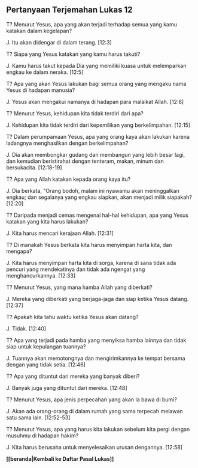 ﻿## Pertanyaan Terjemahan Lukas 12 ##

T? Menurut Yesus, apa yang akan terjadi terhadap semua yang kamu katakan dalam kegelapan?

J. Itu akan didengar di dalam terang. [12:3]

T? Siapa yang Yesus katakan yang kamu harus takuti?

J. Kamu harus takut kepada Dia yang memiliki kuasa untuk melemparkan engkau ke dalam neraka. [12:5]

T? Apa yang akan Yesus lakukan bagi semua orang yang mengaku nama Yesus di hadapan manusia?

J. Yesus akan mengakui namanya di hadapan para malaikat Allah. [12:8]

T? Menurut Yesus, kehidupan kita tidak terdiri dari apa?

J. Kehidupan kita tidak terdiri dari kepemilikan yang berkelimpahan. [12:15]

T? Dalam perumpamaan Yesus, apa yang orang kaya akan lakukan karena ladangnya menghasilkan dengan berkelimpahan?

J. Dia akan membongkar gudang dan membangun yang lebih besar lagi, dan kemudian beristirahat dengan tenteram, makan, minum dan bersukacita. [12:18-19]

T? Apa yang Allah katakan kepada orang kaya itu?

J. Dia berkata, "Orang bodoh, malam ini nyawamu akan meninggalkan engkau; dan segalanya yang engkau siapkan, akan menjadi milik siapakah? [12:20]

T? Daripada menjadi cemas mengenai hal-hal kehidupan, apa yang Yesus katakan yang kita harus lakukan?

J. Kita harus mencari kerajaan Allah. [12:31]

T? Di manakah Yesus berkata kita harus menyimpan harta kita, dan mengapa?

J. Kita harus menyimpan harta kita di sorga, karena di sana tidak ada pencuri yang mendekatinya dan tidak ada ngengat yang menghancurkannya. [12:33]

T? Menurut Yesus, yang mana hamba Allah yang diberkati?

J. Mereka yang diberkati yang berjaga-jaga dan siap ketika Yesus datang. [12:37]

T? Apakah kita tahu waktu ketika Yesus akan datang?

J. Tidak. [12:40]

T? Apa yang terjadi pada hamba yang menyiksa hamba lainnya dan tidak siap untuk kepulangan tuannya?

J. Tuannya akan memotongnya dan mengirimkannya ke tempat bersama dengan yang tidak setia. [12:46]

T? Apa yang dituntut dari mereka yang banyak diberi?

J. Banyak juga yang dituntut dari mereka. [12:48]

T? Menurut Yesus, apa jenis perpecahan yang akan Ia bawa di bumi?

J. Akan ada orang-orang di dalam rumah yang sama terpecah melawan satu sama lain. [12:52-53]

T? Menurut Yesus, apa yang harus kita lakukan sebelum kita pergi dengan musuhmu di hadapan hakim?

J. Kita harus berusaha untuk menyelesaikan urusan dengannya. [12:58]

__[[beranda|Kembali ke Daftar Pasal Lukas]]__

